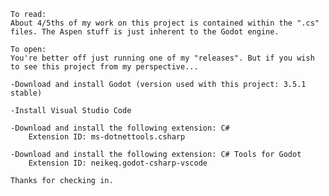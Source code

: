 	To read:
	About 4/5ths of my work on this project is contained within the ".cs" files. The Aspen stuff is just inherent to the Godot engine.

	To open:
	You're better off just running one of my "releases". But if you wish to see this project from my perspective...

	-Download and install Godot (version used with this project: 3.5.1 stable)

	-Install Visual Studio Code

	-Download and install the following extension: C#
		Extension ID: ms-dotnettools.csharp

	-Download and install the following extension: C# Tools for Godot
		Extension ID: neikeq.godot-csharp-vscode
		
	Thanks for checking in.
